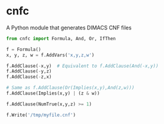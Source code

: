 # cnfc
A Python module that generates DIMACS CNF files

```python
from cnfc import Formula, And, Or, IfThen

f = Formula()
x, y, z, w = f.AddVars('x,y,z,w')

f.AddClause(-x,y)  # Equivalent to f.AddClause(And(-x,y))
f.AddClause(-y,z)
f.AddClause(-z,x)

# Same as f.AddClause(Or(Implies(x,y),And(z,w)))
f.AddClause(Implies(x,y) | (z & w))

f.AddClause(NumTrue(x,y,z) >= 1)

f.Write('/tmp/myfile.cnf')
```